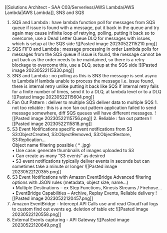 [[Solutions Architect - SAA C03/Serverless/AWS Lambda/AWS Lambda|AWS Lambda]], SNS and SQS

1. SQS and Lambda : 
		have lambda function poll for messages from SQS queue
		if issue is found with a message, put it back in the queue and try again
		may cause infinite loop of retrying, polling, putting it back
		so to overcome, use a Dead Letter Queue DLQ for messages with issues, which is setup at the SQS side
		![[Pasted image 20230522115210.png]]
2. SQS FIFO and Lambda : 
		message processing in order 
		Lambda polls for messages from the SQS queue
		if issue is found, the message cannot be put back as the order needs to be maintained, so there is a retry blockage
		to overcome this, use a DLQ, setup at the SQS side
		![[Pasted image 20230522115330.png]]
3. SNS and Lambda : 
		no polling as this is SNS
		the message is sent async to Lambda
		if lambda unable to process the message i.e. issue found, there is internal retry unlike putting it back like SQS
		if internal retry fails for a finite number of times, send it to a DLQ, at lambda level or to a DLQ
		![[Pasted image 20230522115604.png]]
4. Fan Out Pattern : deliver to multiple SQS
		deliver data to multiple SQS
		1. not too reliable : this is a non fan out pattern 
		application failed to send message somewhere, diff SQS queues will have different messages. 
		![[Pasted image 20230522115756.png]]
	2. Reliable : fan out pattern 
		![[Pasted image 20230522115818.png]]
5. S3 Event Notifications
		specific event notifications from S3
		S3:ObjectCreated, S3:ObjectRemoved, S3:ObjectRestore, S3:Replication...  
		Object name filtering possible ( * .jpg)  
		• Use case: generate thumbnails of images uploaded to S3  
		• Can create as many “S3 events” as desired  
		• S3 event notifications typically deliver events in seconds but can sometimes take a minute or longer
		![[Pasted image 20230522120355.png]]
6. S3 Event Notifications with Amazon EventBridge
		Advanced filtering options with JSON rules (metadata, object size, name...)  
		• Multiple Destinations – ex Step Functions, Kinesis Streams / Firehose...  
		• EventBridge Capabilities – Archive, Replay Events, Reliable delivery
		![[Pasted image 20230522120457.png]]
7. Amazon EventBridge - Intercept API Calls
		use and read CloudTrail logs to custom find out events 
		eg. deletion of table etc
		![[Pasted image 20230522120558.png]]
8. External Events capturing - API Gateway 
		![[Pasted image 20230522120649.png]]
	